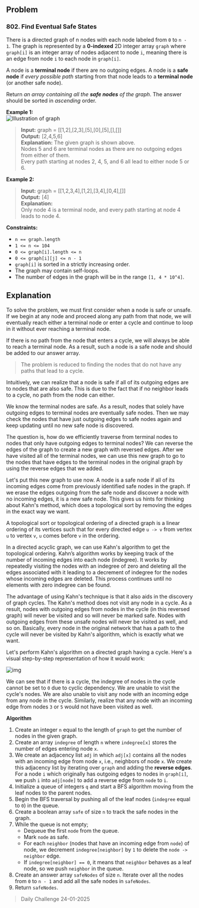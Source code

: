 ## Problem

### 802. Find Eventual Safe States

There is a directed graph of n nodes with each node labeled from `0` to `n - 1`. The graph is represented by a **0-indexed** 2D integer array `graph` where `graph[i]` is an integer array of nodes adjacent to node `i`, meaning there is an edge from node `i` to each node in `graph[i]`.

A node is a **terminal node** if there are no outgoing edges. A node is a **safe node** if _every possible path_ starting from that node leads to a **terminal node** (or another safe node).

Return _an array containing all the **safe nodes** of the graph_. The answer should be sorted in _ascending_ order.

**Example 1:**\
![Illustration of graph](https://s3-lc-upload.s3.amazonaws.com/uploads/2018/03/17/picture1.png "Illustration of graph")

> **Input:** graph = [[1,2],[2,3],[5],[0],[5],[],[]]\
> **Output:** [2,4,5,6]\
> **Explanation:** The given graph is shown above.\
> Nodes 5 and 6 are terminal nodes as there are no outgoing edges from either of them.\
> Every path starting at nodes 2, 4, 5, and 6 all lead to either node 5 or 6.

**Example 2:**

> **Input:** graph = [[1,2,3,4],[1,2],[3,4],[0,4],[]]\
> **Output:** [4]\
> **Explanation:**\
> Only node 4 is a terminal node, and every path starting at node 4 leads to node 4.

**Constraints:**

* `n == graph.length`
* `1 <= n <= 104`
* `0 <= graph[i].length <= n`
* `0 <= graph[i][j] <= n - 1`
* `graph[i]` is sorted in a strictly increasing order.
* The graph may contain self-loops.
* The number of edges in the graph will be in the range `[1, 4 * 10^4]`.

## Explanation

To solve the problem, we must first consider when a node is safe or unsafe. If we begin at any node and proceed along any path from that node, we will eventually reach either a terminal node or enter a cycle and continue to loop in it without ever reaching a terminal node.

If there is no path from the node that enters a cycle, we will always be able to reach a terminal node. As a result, such a node is a safe node and should be added to our answer array.

> The problem is reduced to finding the nodes that do not have any paths that lead to a cycle.

Intuitively, we can realize that a node is safe if all of its outgoing edges are to nodes that are also safe. This is due to the fact that if no neighbor leads to a cycle, no path from the node can either.

We know the terminal nodes are safe. As a result, nodes that solely have outgoing edges to terminal nodes are eventually safe nodes. Then we may check the nodes that have just outgoing edges to safe nodes again and keep updating until no new safe node is discovered.

The question is, how do we efficiently traverse from terminal nodes to nodes that only have outgoing edges to terminal nodes? We can reverse the edges of the graph to create a new graph with reversed edges. After we have visited all of the terminal nodes, we can use this new graph to go to the nodes that have edges to the terminal nodes in the original graph by using the reverse edges that we added.

Let's put this new graph to use now. A node is a safe node if all of its incoming edges come from previously identified safe nodes in the graph. If we erase the edges outgoing from the safe node and discover a node with no incoming edges, it is a new safe node. This gives us hints for thinking about Kahn's method, which does a topological sort by removing the edges in the exact way we want.

A topological sort or topological ordering of a directed graph is a linear ordering of its vertices such that for every directed edge `u -> v` from vertex `u` to vertex `v`, `u` comes before `v` in the ordering.

In a directed acyclic graph, we can use Kahn's algorithm to get the topological ordering. Kahn’s algorithm works by keeping track of the number of incoming edges into each node (indegree). It works by repeatedly visiting the nodes with an indegree of zero and deleting all the edges associated with it leading to a decrement of indegree for the nodes whose incoming edges are deleted. This process continues until no elements with zero indegree can be found.

The advantage of using Kahn's technique is that it also aids in the discovery of graph cycles. The Kahn's method does not visit any node in a cycle. As a result, nodes with outgoing edges from nodes in the cycle (in this reversed graph) will never be visited and so will never be marked safe. Nodes with outgoing edges from these unsafe nodes will never be visited as well, and so on. Basically, every node in the original network that has a path to the cycle will never be visited by Kahn's algorithm, which is exactly what we want.

Let's perform Kahn's algorithm on a directed graph having a cycle. Here's a visual step-by-step representation of how it would work:

![img](https://leetcode.com/problems/find-eventual-safe-states/Figures/802/802-1.png)

We can see that if there is a cycle, the indegree of nodes in the cycle cannot be set to `0` due to cyclic dependency. We are unable to visit the cycle's nodes. We are also unable to visit any node with an incoming edge from any node in the cycle. Similarly, realize that any node with an incoming edge from nodes `3` or `5` would not have been visited as well.

**Algorithm**

1. Create an integer `n` equal to the length of `graph` to get the number of nodes in the given graph.
2. Create an array `indegree` of length `n` where `indegree[x]` stores the number of edges entering node `x`.
3. We create an adjacency list `adj` in which `adj[x]` contains all the nodes with an incoming edge from node `x`, i.e., neighbors of node `x`. We create this adjacency list by iterating over `graph` and adding the **reverse edges**. For a node `i` which originally has outgoing edges to nodes in `graph[i]`, we push `i` into `adj[node]` to add a reverse edge from `node` to `i`.
4. Initialize a queue of integers `q` and start a BFS algorithm moving from the leaf nodes to the parent nodes.
5. Begin the BFS traversal by pushing all of the leaf nodes (`indegree` equal to `0`) in the queue.
6. Create a boolean array `safe` of size `n` to track the safe nodes in the graph.
7. While the queue is not empty;
    - Dequeue the first `node` from the queue.
    - Mark `node` as safe.
    - For each `neighbor` (nodes that have an incoming edge from `node`) of node, we decrement `indegree[neighbor]` by `1` to delete the `node -> neighbor` edge.
    - If `indegree[neighbor] == 0`, it means that `neighbor` behaves as a leaf node, so we push `neighbor` in the queue.
8. Create an answer array `safeNodes` of size `n`. Iterate over all the nodes from `0` to `n - 1` and add all the safe nodes in `safeNodes`.
9. Return `safeNodes`.

> Daily Challenge 24-01-2025